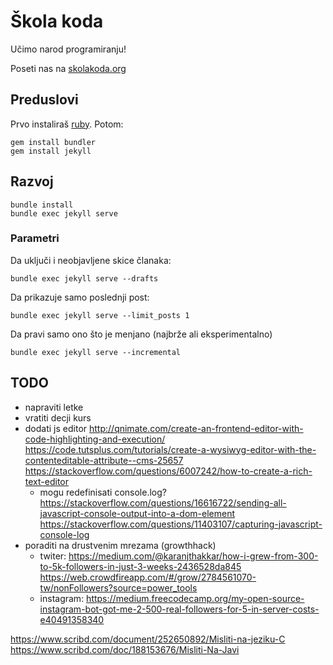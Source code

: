 # Škola koda

Učimo narod programiranju!

Poseti nas na [skolakoda.org](https://skolakoda.org/)

## Preduslovi

Prvo instaliraš [ruby](https://rubyinstaller.org/downloads/). Potom:

```
gem install bundler
gem install jekyll
```

## Razvoj

```
bundle install
bundle exec jekyll serve
```

### Parametri

Da uključi i neobjavljene skice članaka:
```
bundle exec jekyll serve --drafts
```

Da prikazuje samo poslednji post:
```
bundle exec jekyll serve --limit_posts 1
```

Da pravi samo ono što je menjano (najbrže ali eksperimentalno)
```
bundle exec jekyll serve --incremental
```

## TODO

- napraviti letke
- vratiti decji kurs
- dodati js editor
http://qnimate.com/create-an-frontend-editor-with-code-highlighting-and-execution/
https://code.tutsplus.com/tutorials/create-a-wysiwyg-editor-with-the-contenteditable-attribute--cms-25657
https://stackoverflow.com/questions/6007242/how-to-create-a-rich-text-editor
  - mogu redefinisati console.log?
  https://stackoverflow.com/questions/16616722/sending-all-javascript-console-output-into-a-dom-element
  https://stackoverflow.com/questions/11403107/capturing-javascript-console-log
- poraditi na drustvenim mrezama (growthhack)
  - twiter:
  https://medium.com/@karanjthakkar/how-i-grew-from-300-to-5k-followers-in-just-3-weeks-2436528da845
  https://web.crowdfireapp.com/#/grow/2784561070-tw/nonFollowers?source=power_tools
  - instagram:
  https://medium.freecodecamp.org/my-open-source-instagram-bot-got-me-2-500-real-followers-for-5-in-server-costs-e40491358340

https://www.scribd.com/document/252650892/Misliti-na-jeziku-C
https://www.scribd.com/doc/188153676/Misliti-Na-Javi

<!--
sadrzaj:
https://www.toptal.com/algorithms/computability-theory-complexity
https://profesorka.wordpress.com/2012/06/11/pokazivaci-3/
https://profesorka.wordpress.com/2012/06/24/nizovi-2/

slike:
https://pixabay.com/en/children-win-success-video-game-593313/
https://pixabay.com/en/apple-brick-wall-computer-cup-1854101/
https://pixabay.com/en/apple-computer-cup-electronics-1853306/
https://pixabay.com/en/cyber-glasses-virtual-virtual-world-1938449/
https://damjanpavlica.files.wordpress.com/2014/04/stari-programer.jpg
vr: http://www.vrupple.com/wp-content/uploads/2016/11/headset-footer.jpg
-->
